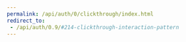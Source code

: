 ```yaml
---
permalink: /api/auth/0/clickthrough/index.html
redirect_to:
 - /api/auth/0.9/#214-clickthrough-interaction-pattern
---
```

